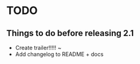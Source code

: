 # TODO

## Things to do before releasing 2.1

* Create trailer!!!!! ~
* Add changelog to README + docs
